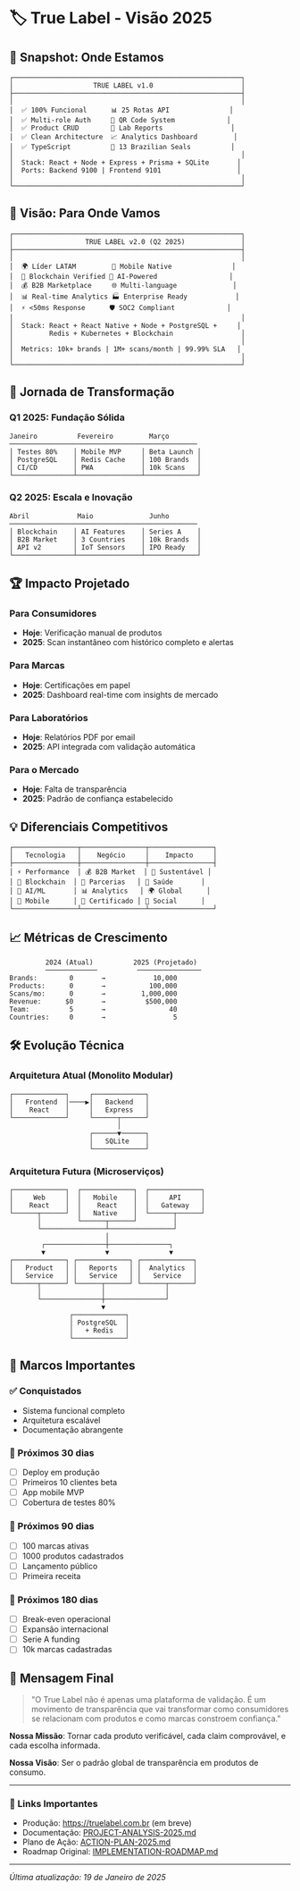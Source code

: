 # 🏷️ True Label - Visão 2025

## 📸 Snapshot: Onde Estamos

```
┌─────────────────────────────────────────────────────────┐
│                    TRUE LABEL v1.0                      │
├─────────────────────────────────────────────────────────┤
│                                                         │
│  ✅ 100% Funcional      📊 25 Rotas API               │
│  ✅ Multi-role Auth     📱 QR Code System             │
│  ✅ Product CRUD        🧪 Lab Reports                 │
│  ✅ Clean Architecture  📈 Analytics Dashboard         │
│  ✅ TypeScript          🏅 13 Brazilian Seals          │
│                                                         │
│  Stack: React + Node + Express + Prisma + SQLite       │
│  Ports: Backend 9100 | Frontend 9101                   │
│                                                         │
└─────────────────────────────────────────────────────────┘
```

## 🚀 Visão: Para Onde Vamos

```
┌─────────────────────────────────────────────────────────┐
│                  TRUE LABEL v2.0 (Q2 2025)              │
├─────────────────────────────────────────────────────────┤
│                                                         │
│  🌍 Líder LATAM         📱 Mobile Native               │
│  🔐 Blockchain Verified 🤖 AI-Powered                  │
│  💰 B2B Marketplace     🌐 Multi-language              │
│  📊 Real-time Analytics 🏭 Enterprise Ready            │
│  ⚡ <50ms Response      🛡️ SOC2 Compliant             │
│                                                         │
│  Stack: React + React Native + Node + PostgreSQL +     │
│         Redis + Kubernetes + Blockchain                 │
│                                                         │
│  Metrics: 10k+ brands | 1M+ scans/month | 99.99% SLA   │
│                                                         │
└─────────────────────────────────────────────────────────┘
```

## 🎯 Jornada de Transformação

### Q1 2025: Fundação Sólida
```
Janeiro          Fevereiro         Março
───────────────────────────────────────────────
│ Testes 80%    │ Mobile MVP     │ Beta Launch │
│ PostgreSQL    │ Redis Cache    │ 100 Brands  │
│ CI/CD         │ PWA            │ 10k Scans   │
└───────────────┴────────────────┴─────────────┘
```

### Q2 2025: Escala e Inovação
```
Abril            Maio              Junho
───────────────────────────────────────────────
│ Blockchain    │ AI Features    │ Series A    │
│ B2B Market    │ 3 Countries    │ 10k Brands  │
│ API v2        │ IoT Sensors    │ IPO Ready   │
└───────────────┴────────────────┴─────────────┘
```

## 🏆 Impacto Projetado

### Para Consumidores
- **Hoje**: Verificação manual de produtos
- **2025**: Scan instantâneo com histórico completo e alertas

### Para Marcas
- **Hoje**: Certificações em papel
- **2025**: Dashboard real-time com insights de mercado

### Para Laboratórios
- **Hoje**: Relatórios PDF por email
- **2025**: API integrada com validação automática

### Para o Mercado
- **Hoje**: Falta de transparência
- **2025**: Padrão de confiança estabelecido

## 💡 Diferenciais Competitivos

```
┌────────────────┬────────────────┬────────────────┐
│   Tecnologia   │    Negócio     │    Impacto     │
├────────────────┼────────────────┼────────────────┤
│ ⚡ Performance  │ 💰 B2B Market  │ 🌱 Sustentável │
│ 🔐 Blockchain  │ 🤝 Parcerias   │ 🏥 Saúde       │
│ 🤖 AI/ML       │ 📊 Analytics   │ 🌍 Global      │
│ 📱 Mobile      │ 🏅 Certificado │ 👥 Social      │
└────────────────┴────────────────┴────────────────┘
```

## 📈 Métricas de Crescimento

```
         2024 (Atual)          2025 (Projetado)
         ─────────────          ────────────────
Brands:        0       →            10,000
Products:      0       →           100,000
Scans/mo:      0       →         1,000,000
Revenue:      $0       →          $500,000
Team:          5       →                40
Countries:     0       →                 5
```

## 🛠️ Evolução Técnica

### Arquitetura Atual (Monolito Modular)
```
┌─────────────┐     ┌─────────────┐
│   Frontend  │────▶│   Backend   │
│    React    │     │   Express   │
└─────────────┘     └──────┬──────┘
                           │
                    ┌──────▼──────┐
                    │   SQLite    │
                    └─────────────┘
```

### Arquitetura Futura (Microserviços)
```
┌─────────────┐  ┌─────────────┐  ┌─────────────┐
│     Web     │  │   Mobile    │  │     API     │
│    React    │  │    React    │  │   Gateway   │
└──────┬──────┘  │   Native    │  └──────┬──────┘
       │         └──────┬──────┘         │
       └────────────────┴────────────────┘
                        │
        ┌───────────────┼───────────────┐
        ▼               ▼               ▼
┌─────────────┐ ┌─────────────┐ ┌─────────────┐
│   Product   │ │   Reports   │ │  Analytics  │
│   Service   │ │   Service   │ │   Service   │
└──────┬──────┘ └──────┬──────┘ └──────┬──────┘
       │               │               │
       └───────────────┼───────────────┘
                       ▼
               ┌─────────────┐
               │ PostgreSQL  │
               │   + Redis   │
               └─────────────┘
```

## 🎉 Marcos Importantes

### ✅ Conquistados
- Sistema funcional completo
- Arquitetura escalável
- Documentação abrangente

### 🎯 Próximos 30 dias
- [ ] Deploy em produção
- [ ] Primeiros 10 clientes beta
- [ ] App mobile MVP
- [ ] Cobertura de testes 80%

### 🚀 Próximos 90 dias
- [ ] 100 marcas ativas
- [ ] 1000 produtos cadastrados
- [ ] Lançamento público
- [ ] Primeira receita

### 🌟 Próximos 180 dias
- [ ] Break-even operacional
- [ ] Expansão internacional
- [ ] Serie A funding
- [ ] 10k marcas cadastradas

## 💬 Mensagem Final

> "O True Label não é apenas uma plataforma de validação. É um movimento de transparência que vai transformar como consumidores se relacionam com produtos e como marcas constroem confiança."

**Nossa Missão**: Tornar cada produto verificável, cada claim comprovável, e cada escolha informada.

**Nossa Visão**: Ser o padrão global de transparência em produtos de consumo.

---

### 🔗 Links Importantes
- Produção: https://truelabel.com.br (em breve)
- Documentação: [PROJECT-ANALYSIS-2025.md](PROJECT-ANALYSIS-2025.md)
- Plano de Ação: [ACTION-PLAN-2025.md](ACTION-PLAN-2025.md)
- Roadmap Original: [IMPLEMENTATION-ROADMAP.md](IMPLEMENTATION-ROADMAP.md)

---

*Última atualização: 19 de Janeiro de 2025*